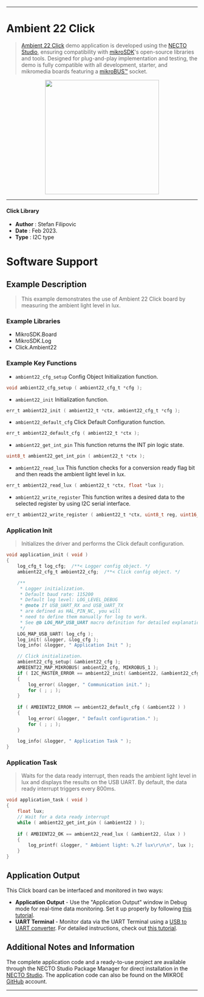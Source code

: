 
---
# Ambient 22 Click

> [Ambient 22 Click](https://www.mikroe.com/?pid_product=MIKROE-5647) demo application is developed using
the [NECTO Studio](https://www.mikroe.com/necto), ensuring compatibility with [mikroSDK](https://www.mikroe.com/mikrosdk)'s
open-source libraries and tools. Designed for plug-and-play implementation and testing, the demo is fully compatible with
all development, starter, and mikromedia boards featuring a [mikroBUS&trade;](https://www.mikroe.com/mikrobus) socket.

<p align="center">
  <img src="https://www.mikroe.com/?pid_product=MIKROE-5647&image=1" height=300px>
</p>

---

#### Click Library

- **Author**        : Stefan Filipovic
- **Date**          : Feb 2023.
- **Type**          : I2C type

# Software Support

## Example Description

> This example demonstrates the use of Ambient 22 Click board by measuring the ambient light level in lux.

### Example Libraries

- MikroSDK.Board
- MikroSDK.Log
- Click.Ambient22

### Example Key Functions

- `ambient22_cfg_setup` Config Object Initialization function.
```c
void ambient22_cfg_setup ( ambient22_cfg_t *cfg );
```

- `ambient22_init` Initialization function.
```c
err_t ambient22_init ( ambient22_t *ctx, ambient22_cfg_t *cfg );
```

- `ambient22_default_cfg` Click Default Configuration function.
```c
err_t ambient22_default_cfg ( ambient22_t *ctx );
```

- `ambient22_get_int_pin` This function returns the INT pin logic state.
```c
uint8_t ambient22_get_int_pin ( ambient22_t *ctx );
```

- `ambient22_read_lux` This function checks for a conversion ready flag bit and then reads the ambient light level in lux.
```c
err_t ambient22_read_lux ( ambient22_t *ctx, float *lux );
```

- `ambient22_write_register` This function writes a desired data to the selected register by using I2C serial interface.
```c
err_t ambient22_write_register ( ambient22_t *ctx, uint8_t reg, uint16_t data_in );
```

### Application Init

> Initializes the driver and performs the Click default configuration.

```c
void application_init ( void )
{
    log_cfg_t log_cfg;  /**< Logger config object. */
    ambient22_cfg_t ambient22_cfg;  /**< Click config object. */

    /** 
     * Logger initialization.
     * Default baud rate: 115200
     * Default log level: LOG_LEVEL_DEBUG
     * @note If USB_UART_RX and USB_UART_TX 
     * are defined as HAL_PIN_NC, you will 
     * need to define them manually for log to work. 
     * See @b LOG_MAP_USB_UART macro definition for detailed explanation.
     */
    LOG_MAP_USB_UART( log_cfg );
    log_init( &logger, &log_cfg );
    log_info( &logger, " Application Init " );

    // Click initialization.
    ambient22_cfg_setup( &ambient22_cfg );
    AMBIENT22_MAP_MIKROBUS( ambient22_cfg, MIKROBUS_1 );
    if ( I2C_MASTER_ERROR == ambient22_init( &ambient22, &ambient22_cfg ) ) 
    {
        log_error( &logger, " Communication init." );
        for ( ; ; );
    }
    
    if ( AMBIENT22_ERROR == ambient22_default_cfg ( &ambient22 ) )
    {
        log_error( &logger, " Default configuration." );
        for ( ; ; );
    }
    
    log_info( &logger, " Application Task " );
}
```

### Application Task

> Waits for the data ready interrupt, then reads the ambient light level in lux and displays the results on the USB UART. By default, the data ready interrupt triggers every 800ms.

```c
void application_task ( void )
{
    float lux;
    // Wait for a data ready interrupt
    while ( ambient22_get_int_pin ( &ambient22 ) );
    
    if ( AMBIENT22_OK == ambient22_read_lux ( &ambient22, &lux ) )
    {
        log_printf( &logger, " Ambient light: %.2f lux\r\n\n", lux );
    }
}
```

## Application Output

This Click board can be interfaced and monitored in two ways:
- **Application Output** - Use the "Application Output" window in Debug mode for real-time data monitoring.
Set it up properly by following [this tutorial](https://www.youtube.com/watch?v=ta5yyk1Woy4).
- **UART Terminal** - Monitor data via the UART Terminal using
a [USB to UART converter](https://www.mikroe.com/click/interface/usb?interface*=uart,uart). For detailed instructions,
check out [this tutorial](https://help.mikroe.com/necto/v2/Getting%20Started/Tools/UARTTerminalTool).

## Additional Notes and Information

The complete application code and a ready-to-use project are available through the NECTO Studio Package Manager for 
direct installation in the [NECTO Studio](https://www.mikroe.com/necto). The application code can also be found on
the MIKROE [GitHub](https://github.com/MikroElektronika/mikrosdk_click_v2) account.

---
